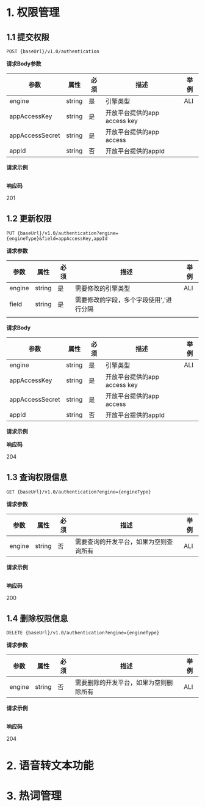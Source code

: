 # 1. 权限管理

## 1.1 提交权限

`POST {baseUrl}/v1.0/authentication`

**请求Body参数**

| 参数            | 属性   | 必须 | 描述                         | 举例 |
| --------------- | ------ | ---- | ---------------------------- | ---- |
| engine          | string | 是   | 引擎类型                     | ALI  |
| appAccessKey    | string | 是   | 开放平台提供的app access key |      |
| appAccessSecret | string | 是   | 开放平台提供的app access     |      |
| appId           | string | 否   | 开放平台提供的appId          |      |

**请求示例**

```

```

**响应码**

201

## 1.2 更新权限

`PUT {baseUrl}/v1.0/authentication?engine={engineType}&field=appAccessKey,appId`

**请求参数**

| 参数   | 属性   | 必须 | 描述                                    | 举例 |
| ------ | ------ | ---- | --------------------------------------- | ---- |
| engine | string | 是   | 需要修改的引擎类型                      | ALI  |
| field  | string | 是   | 需要修改的字段，多个字段使用','进行分隔 |      |
|        |        |      |                                         |      |

**请求Body**

| 参数            | 属性   | 必须 | 描述                         | 举例 |
| --------------- | ------ | ---- | ---------------------------- | ---- |
| engine          | string | 是   | 引擎类型                     | ALI  |
| appAccessKey    | string | 是   | 开放平台提供的app access key |      |
| appAccessSecret | string | 是   | 开放平台提供的app access     |      |
| appId           | string | 否   | 开放平台提供的appId          |      |

**请求示例**

**响应码**

204

## 1.3 查询权限信息

`GET {baseUrl}/v1.0/authentication?engine={engineType}`

**请求参数**

| 参数   | 属性   | 必须 | 描述                                   | 举例 |
| ------ | ------ | ---- | -------------------------------------- | ---- |
| engine | string | 否   | 需要查询的开发平台，如果为空则查询所有 | ALI  |

**请求示例**

```

```

**响应码**

200

## 1.4 删除权限信息

`DELETE {baseUrl}/v1.0/authentication?engine={engineType}`

**请求参数**

| 参数   | 属性   | 必须 | 描述                                   | 举例 |
| ------ | ------ | ---- | -------------------------------------- | ---- |
| engine | string | 否   | 需要删除的开发平台，如果为空则删除所有 | ALI  |

**请求示例**

```

```

**响应码**

204

# 2. 语音转文本功能

# 3. 热词管理